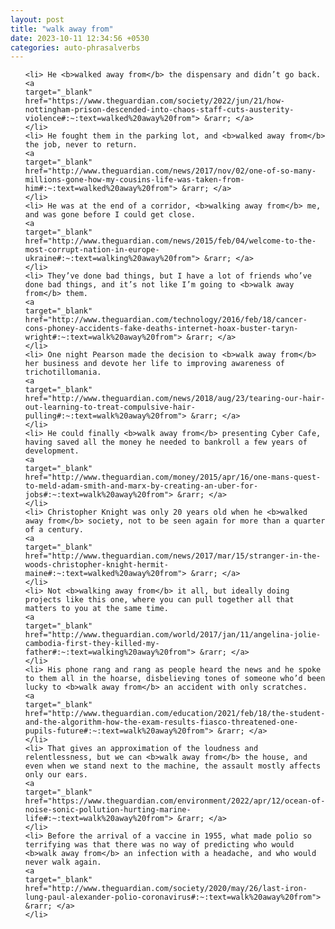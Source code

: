 ```yaml
---
layout: post
title: "walk away from"
date: 2023-10-11 12:34:56 +0530
categories: auto-phrasalverbs
---
```

<ol>

    <li> He <b>walked away from</b> the dispensary and didn’t go back.
    <a 
    target="_blank" 
    href="https://www.theguardian.com/society/2022/jun/21/how-nottingham-prison-descended-into-chaos-staff-cuts-austerity-violence#:~:text=walked%20away%20from"> &rarr; </a>
    </li>
    <li> He fought them in the parking lot, and <b>walked away from</b> the job, never to return.
    <a 
    target="_blank" 
    href="http://www.theguardian.com/news/2017/nov/02/one-of-so-many-millions-gone-how-my-cousins-life-was-taken-from-him#:~:text=walked%20away%20from"> &rarr; </a>
    </li>
    <li> He was at the end of a corridor, <b>walking away from</b> me, and was gone before I could get close.
    <a 
    target="_blank" 
    href="http://www.theguardian.com/news/2015/feb/04/welcome-to-the-most-corrupt-nation-in-europe-ukraine#:~:text=walking%20away%20from"> &rarr; </a>
    </li>
    <li> They’ve done bad things, but I have a lot of friends who’ve done bad things, and it’s not like I’m going to <b>walk away from</b> them.
    <a 
    target="_blank" 
    href="http://www.theguardian.com/technology/2016/feb/18/cancer-cons-phoney-accidents-fake-deaths-internet-hoax-buster-taryn-wright#:~:text=walk%20away%20from"> &rarr; </a>
    </li>
    <li> One night Pearson made the decision to <b>walk away from</b> her business and devote her life to improving awareness of trichotillomania.
    <a 
    target="_blank" 
    href="http://www.theguardian.com/news/2018/aug/23/tearing-our-hair-out-learning-to-treat-compulsive-hair-pulling#:~:text=walk%20away%20from"> &rarr; </a>
    </li>
    <li> He could finally <b>walk away from</b> presenting Cyber Cafe, having saved all the money he needed to bankroll a few years of development.
    <a 
    target="_blank" 
    href="http://www.theguardian.com/money/2015/apr/16/one-mans-quest-to-meld-adam-smith-and-marx-by-creating-an-uber-for-jobs#:~:text=walk%20away%20from"> &rarr; </a>
    </li>
    <li> Christopher Knight was only 20 years old when he <b>walked away from</b> society, not to be seen again for more than a quarter of a century.
    <a 
    target="_blank" 
    href="http://www.theguardian.com/news/2017/mar/15/stranger-in-the-woods-christopher-knight-hermit-maine#:~:text=walked%20away%20from"> &rarr; </a>
    </li>
    <li> Not <b>walking away from</b> it all, but ideally doing projects like this one, where you can pull together all that matters to you at the same time.
    <a 
    target="_blank" 
    href="http://www.theguardian.com/world/2017/jan/11/angelina-jolie-cambodia-first-they-killed-my-father#:~:text=walking%20away%20from"> &rarr; </a>
    </li>
    <li> His phone rang and rang as people heard the news and he spoke to them all in the hoarse, disbelieving tones of someone who’d been lucky to <b>walk away from</b> an accident with only scratches.
    <a 
    target="_blank" 
    href="http://www.theguardian.com/education/2021/feb/18/the-student-and-the-algorithm-how-the-exam-results-fiasco-threatened-one-pupils-future#:~:text=walk%20away%20from"> &rarr; </a>
    </li>
    <li> That gives an approximation of the loudness and relentlessness, but we can <b>walk away from</b> the house, and even when we stand next to the machine, the assault mostly affects only our ears.
    <a 
    target="_blank" 
    href="https://www.theguardian.com/environment/2022/apr/12/ocean-of-noise-sonic-pollution-hurting-marine-life#:~:text=walk%20away%20from"> &rarr; </a>
    </li>
    <li> Before the arrival of a vaccine in 1955, what made polio so terrifying was that there was no way of predicting who would <b>walk away from</b> an infection with a headache, and who would never walk again.
    <a 
    target="_blank" 
    href="http://www.theguardian.com/society/2020/may/26/last-iron-lung-paul-alexander-polio-coronavirus#:~:text=walk%20away%20from"> &rarr; </a>
    </li>